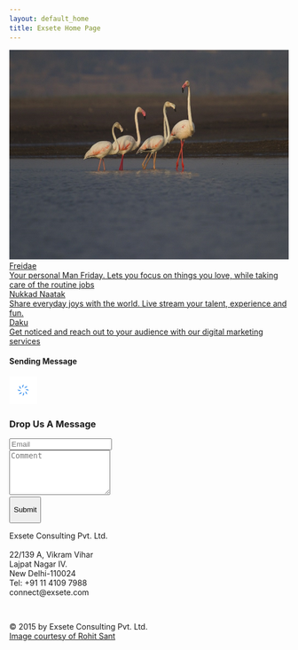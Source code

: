 ```yaml
---
layout: default_home
title: Exsete Home Page
---
```

<!--home page-->
<div class="row top-pad grey-col margin-lr-0" id="home-page">
    <img src="data/img/background.jpg" alt="background" id="background-img" class="img-responsive backgrnd-img-hm"/>
    <!--section1-->
    <a href="http://www.freidae.com">
        <div class="col-sm-3 section-div" id="section-1">
            <div class="sec-1 div-box-bck" id="section-sub-1">
                <span class="text-home">
                    Freidae
                </span>
                <br/>
                <span class="text-details">
                Your personal Man Friday. Lets you focus on things you love, while taking care of the routine jobs
                </span>
                <!--<img src="data/img/freidae%20symbol.png" alt="freidae symbol" id="freidae-symbol" class=""/>-->
            </div>
        </div>
    </a>
    <div class="col-sm-1 divider-div" id="divider-div-1"></div>
    <!--section2-->
    <a href="http://www.nukkadnaatak.com">
        <div class="col-sm-3 section-div"id="section-2">
        <div class="sec-1 div-box-bck" id="section-sub-2">
            <span class="text-home">
            Nukkad Naatak
            </span>
            <br/>
            <span class="text-details">
            Share everyday joys with the world. Live stream your talent, experience and fun.  
            </span>
            <!--<img src="data/img/freidae%20symbol.png" alt="freidae symbol" id="freidae-symbol" class=""/>-->
        </div>
    </div>
    </a>
    <div class="col-sm-1 divider-div" id="divider-div-2"></div>
    <!--section3-->
    <a href="http://www.daku.net.in">
        <div class="col-sm-3 section-div"id="section-3">
        <div class="courtesy-div">
        </div>
        <div class="sec-1 div-box-bck" id="section-sub-3">
            <span class="text-home">
            Daku
            </span>
            <br/>
            <span class="text-details">
            Get noticed and reach out to your audience with our digital marketing services
            </span>
            <!--<img src="data/img/freidae%20symbol.png" alt="freidae symbol" id="freidae-symbol" class=""/>-->
        </div>
    </div>
    </a>
</div>
<!--contact page-->
<div id="overlay">
    <div id="popup">
        <h4 id="sndg-msg-rchus">Sending Message<br></h4>
        <img src="/data/img/ajax-loader.GIF" id="loading-indicator-rchus" >
        <div id="reachus_message" class="notice" data-captcha-failed="Incorrect captcha!" data-error="There was an error sending the message, please try again." data-success="Message successfully sent!"></div>
    </div>
</div>
<div class="container-fluid bakgrnd-con" id="contact-page-div">
    <a name="contact"></a>
    <h3 class="heading-con">Drop Us A Message</h3>
    <div class="row margin-top">
        <div class="col-sm-6" id="form-div">
            <form role="form" method="POST"  id="form_reach_us" >
                <div class="form-group">
                    <input type="email" class="form-control" id="inputEmail" placeholder="Email" name="email" required/>
                </div>
                <div class="form-group">
                    <textarea class="form-control" rows="5" id="comment" placeholder="Comment" name="comment" required ></textarea>
                </div>
                <div class="form-group btn-div">
                    <button id="btn-submit" type="submit" class="btn" onclick="return false;"><p style="text-align: center;">Submit</p></button>
                </div>
            </form>
        </div>
        <div class="col-sm-6" id="contact-detail-div">
            <p class="p-details">
                <span class="cont-font-col">
                    Exsete Consulting Pvt. Ltd.
                </span><br class="hide-mobile"><br>
                22/139 A, Vikram Vihar<br> 
                Lajpat Nagar IV.<br>
                New Delhi-110024<br>
                <span class="glyphicon glyphicon-phone-alt"></span>  Tel: +91 11 4109 7988<br>
                <span class="cont-font-col"><span class="glyphicon glyphicon-envelope"></span>  connect@exsete.com</span> <br>
            </p>
        </div>
    </div>
    <br>
    <p class="cont-bottom-txt">
        © 2015 by Exsete Consulting Pvt. Ltd.<br class="mobile-display">
        <a href="http://www.rohitsant.com">
            <span class="courtesy-sml"> Image courtesy of Rohit Sant</span>
        </a>
    </p>
</div>